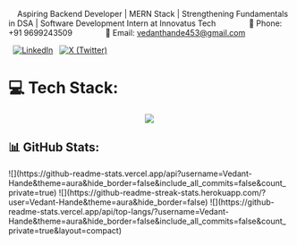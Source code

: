     Aspiring Backend Developer | MERN Stack | Strengthening Fundamentals in DSA | Software Development Intern at Innovatus Tech
              📱 Phone: +91 9699243509
              📧 Email: vedanthande453@gmail.com
              
<p>
  <a href="https://www.linkedin.com/in/vedant-hande-" target="_blank"><img src="https://img.shields.io/badge/LinkedIn-blue?style=for-the-badge&logo=linkedin&logoColor=white" alt="LinkedIn"></a>
  <a href="https://x.com/vedant0x" target="_blank"><img src="https://img.shields.io/badge/X-black?style=for-the-badge&logo=twitter&logoColor=white" alt="X (Twitter)"></a>
</p>


# 💻 Tech Stack:
<p align="center">
  <a href="https://skillicons.dev">
    <img src="https://skillicons.dev/icons?i=cpp,java,js,react,nodejs,express,mongodb,mysql,gcp,git,github,vscode,postman" />
  </a>
</p>

## 📊 GitHub Stats:
<div> 
![](https://github-readme-stats.vercel.app/api?username=Vedant-Hande&theme=aura&hide_border=false&include_all_commits=false&count_private=true)
![](https://github-readme-streak-stats.herokuapp.com/?user=Vedant-Hande&theme=aura&hide_border=false)
![](https://github-readme-stats.vercel.app/api/top-langs/?username=Vedant-Hande&theme=aura&hide_border=false&include_all_commits=false&count_private=true&layout=compact)</div>
